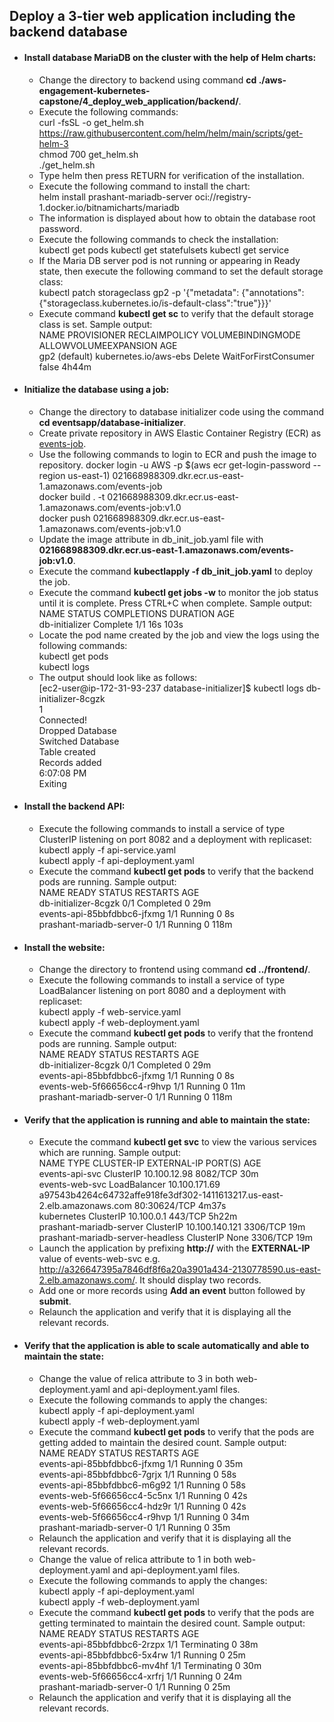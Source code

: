 ## Deploy a 3-tier web application including the backend database
- #### Install database MariaDB on the cluster with the help of Helm charts:
  - Change the directory to backend using command **cd ./aws-engagement-kubernetes-capstone/4_deploy_web_application/backend/**.
  - Execute the following commands:<br>
    curl -fsSL -o get_helm.sh https://raw.githubusercontent.com/helm/helm/main/scripts/get-helm-3<br>
    chmod 700 get_helm.sh<br>
    ./get_helm.sh
  - Type helm then press RETURN for verification of the installation.    
  - Execute the following command to install the chart:<br>
    helm install prashant-mariadb-server oci://registry-1.docker.io/bitnamicharts/mariadb
  - The information is displayed about how to obtain the database root password.
  - Execute the following commands to check the installation:<br>
    kubectl get pods
    kubectl get statefulsets
    kubectl get service
  - If the Maria DB server pod is not running or appearing in Ready state, then execute the following command to set the default storage class:<br>
    kubectl patch storageclass gp2 -p '{"metadata": {"annotations":{"storageclass.kubernetes.io/is-default-class":"true"}}}'
  - Execute command **kubectl get sc** to verify that the default storage class is set. Sample output:<br>
    NAME            PROVISIONER             RECLAIMPOLICY   VOLUMEBINDINGMODE      ALLOWVOLUMEEXPANSION   AGE<br>
    gp2 (default)   kubernetes.io/aws-ebs   Delete          WaitForFirstConsumer   false                  4h44m
- #### Initialize the database using a job:
  - Change the directory to database initializer code using the command **cd eventsapp/database-initializer**.
  - Create private repository in AWS Elastic Container Registry (ECR) as [events-job](https://us-east-1.console.aws.amazon.com/ecr/repositories/private/021668988309/events-job?region=us-east-1).
  - Use the following commands to login to ECR and push the image to repository.
    docker login -u AWS -p $(aws ecr get-login-password --region us-east-1) 021668988309.dkr.ecr.us-east-1.amazonaws.com/events-job<br>
    docker build . -t 021668988309.dkr.ecr.us-east-1.amazonaws.com/events-job:v1.0<br>
    docker push 021668988309.dkr.ecr.us-east-1.amazonaws.com/events-job:v1.0
  - Update the image attribute in db_init_job.yaml file with **021668988309.dkr.ecr.us-east-1.amazonaws.com/events-job:v1.0**.
  - Execute the command **kubectlapply -f db_init_job.yaml** to deploy the job.
  - Execute the command **kubectl get jobs -w** to monitor the job status until it is complete. Press CTRL+C when complete. Sample output:<br>
    NAME             STATUS     COMPLETIONS   DURATION   AGE<br>
    db-initializer   Complete   1/1           16s        103s
  - Locate the pod name created by the job and view the logs using the following commands:<br>
    kubectl get pods<br>
    kubectl logs <db-initializer-pod>
  - The output should look like as follows:<br>
    [ec2-user@ip-172-31-93-237 database-initializer]$ kubectl logs db-initializer-8cgzk<br>
    1<br>
    Connected!<br>
    Dropped Database<br>
    Switched Database<br>
    Table created<br>
    Records added<br>
    6:07:08 PM<br>
    Exiting
- #### Install the backend API:
  - Execute the following commands to install a service of type ClusterIP listening on port 8082 and a deployment with replicaset:<br>
    kubectl apply -f api-service.yaml<br>
    kubectl apply -f api-deployment.yaml
  - Execute the command **kubectl get pods** to verify that the backend pods are running. Sample output:<br>
    NAME                          READY   STATUS    RESTARTS   AGE<br>
    db-initializer-8cgzk          0/1     Completed   0          29m<br>
    events-api-85bbfdbbc6-jfxmg   1/1     Running     0          8s<br>
    prashant-mariadb-server-0     1/1     Running     0          118m
- #### Install the website:
  - Change the directory to frontend using command **cd ../frontend/**.
  - Execute the following commands to install a service of type LoadBalancer listening on port 8080 and a deployment with replicaset:<br>
    kubectl apply -f web-service.yaml<br>
    kubectl apply -f web-deployment.yaml
  - Execute the command **kubectl get pods** to verify that the frontend pods are running. Sample output:<br>
    NAME                          READY   STATUS    RESTARTS   AGE<br>
    db-initializer-8cgzk          0/1     Completed   0          29m<br>
    events-api-85bbfdbbc6-jfxmg   1/1     Running     0          8s<br>
    events-web-5f66656cc4-r9hvp   1/1     Running     0          11m<br>
    prashant-mariadb-server-0     1/1     Running     0          118m
- #### Verify that the application is running and able to maintain the state:
  - Execute the command **kubectl get svc** to view the various services which are running. Sample output:<br>
    NAME                               TYPE           CLUSTER-IP       EXTERNAL-IP                                                               PORT(S)        AGE<br>
    events-api-svc                     ClusterIP      10.100.12.98     <none>                                                                    8082/TCP       30m<br>
    events-web-svc                     LoadBalancer   10.100.171.69    a97543b4264c64732affe918fe3df302-1411613217.us-east-2.elb.amazonaws.com   80:30624/TCP   4m37s<br>
    kubernetes                         ClusterIP      10.100.0.1       <none>                                                                    443/TCP        5h22m<br>
    prashant-mariadb-server            ClusterIP      10.100.140.121   <none>                                                                    3306/TCP       19m<br>
    prashant-mariadb-server-headless   ClusterIP      None             <none>                                                                    3306/TCP       19m
  - Launch the application by prefixing **http://** with the **EXTERNAL-IP** value of events-web-svc e.g. http://a326647395a7846df8f6a20a3901a434-2130778590.us-east-2.elb.amazonaws.com/. It should display two records.
  - Add one or more records using **Add an event** button followed by **submit**.
  - Relaunch the application and verify that it is displaying all the relevant records.
- #### Verify that the application is able to scale automatically and able to maintain the state:
  - Change the value of relica attribute to 3 in both web-deployment.yaml and api-deployment.yaml files.
  - Execute the following commands to apply the changes:<br>
    kubectl apply -f api-deployment.yaml<br>
    kubectl apply -f web-deployment.yaml
  - Execute the command **kubectl get pods** to verify that the pods are getting added to maintain the desired count. Sample output:<br>
    NAME                          READY   STATUS    RESTARTS   AGE<br>
    events-api-85bbfdbbc6-jfxmg   1/1     Running   0          35m<br>
    events-api-85bbfdbbc6-7grjx   1/1     Running   0          58s<br>
    events-api-85bbfdbbc6-m6g92   1/1     Running   0          58s<br>
    events-web-5f66656cc4-5c5nx   1/1     Running   0          42s<br>
    events-web-5f66656cc4-hdz9r   1/1     Running   0          42s<br>
    events-web-5f66656cc4-r9hvp   1/1     Running   0          34m<br>
    prashant-mariadb-server-0     1/1     Running   0          35m
  - Relaunch the application and verify that it is displaying all the relevant records.
  - Change the value of relica attribute to 1 in both web-deployment.yaml and api-deployment.yaml files.
  - Execute the following commands to apply the changes:<br>
    kubectl apply -f api-deployment.yaml<br>
    kubectl apply -f web-deployment.yaml
  - Execute the command **kubectl get pods** to verify that the pods are getting terminated to maintain the desired count. Sample output:<br>
    NAME                          READY   STATUS        RESTARTS   AGE<br>
    events-api-85bbfdbbc6-2rzpx   1/1     Terminating   0          38m<br>
    events-api-85bbfdbbc6-5x4rw   1/1     Running       0          25m<br>
    events-api-85bbfdbbc6-mv4hf   1/1     Terminating   0          30m<br>
    events-web-5f66656cc4-xrfrj   1/1     Running       0          24m<br>
    prashant-mariadb-server-0     1/1     Running       0          25m
  - Relaunch the application and verify that it is displaying all the relevant records.
  
